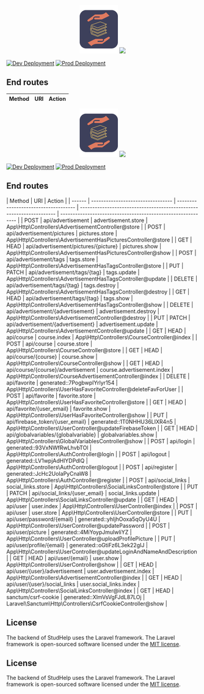 <p align="center"><a href="https://github.com/vaklein/StudHelp-Android" target="_blank"><img src="https://raw.githubusercontent.com/vaklein/StudHelp-Android/main/LogoStudHelp.png?token=AKTQAWOVG4G55RP3QYG5XOLAOV2RC" width="100"></a>
<a href="https://laravel.com" target="_blank"><img src="https://raw.githubusercontent.com/laravel/art/master/logo-lockup/5%20SVG/2%20CMYK/1%20Full%20Color/laravel-logolockup-cmyk-red.svg" width="400"></a>

[![Dev Deployment](https://github.com/GwendalLaurent/StudHelp-Backend/actions/workflows/DEV_Laravel.yml/badge.svg)](https://github.com/GwendalLaurent/StudHelp-Backend/actions/workflows/DEV_Laravel.yml)
[![Prod Deployment](https://github.com/GwendalLaurent/StudHelp-Backend/actions/workflows/PROD_Laravel.yml/badge.svg)](https://github.com/GwendalLaurent/StudHelp-Backend/actions/workflows/PROD_Laravel.yml)

</p>

## End routes

| Method | URI | Action |
| ------ | --- | ------ |

<p align="center"><a href="https://github.com/vaklein/StudHelp-Android" target="_blank"><img src="https://raw.githubusercontent.com/vaklein/StudHelp-Android/main/LogoStudHelp.png?token=AKTQAWOVG4G55RP3QYG5XOLAOV2RC" width="100"></a>
<a href="https://laravel.com" target="_blank"><img src="https://raw.githubusercontent.com/laravel/art/master/logo-lockup/5%20SVG/2%20CMYK/1%20Full%20Color/laravel-logolockup-cmyk-red.svg" width="400"></a>

[![Dev Deployment](https://github.com/GwendalLaurent/StudHelp-Backend/actions/workflows/DEV_Laravel.yml/badge.svg)](https://github.com/GwendalLaurent/StudHelp-Backend/actions/workflows/DEV_Laravel.yml)
[![Prod Deployment](https://github.com/GwendalLaurent/StudHelp-Backend/actions/workflows/PROD_Laravel.yml/badge.svg)](https://github.com/GwendalLaurent/StudHelp-Backend/actions/workflows/PROD_Laravel.yml)

</p>

## End routes

| Method | URI                               | Action                               |
| ------ | --------------------------------- | ------------------------------------ | -------------------------------------------------------------------- | ------------------------------------------------------------ |
| POST   | api/advertisement                 | advertisement.store                  | App\Http\Controllers\AdvertisementController@store                   |
| POST   | api/advertisement/pictures        | pictures.store                       | App\Http\Controllers\AdvertisementHasPicturesController@store        |
| GET    | HEAD                              | api/advertisement/pictures/{picture} | pictures.show                                                        | App\Http\Controllers\AdvertisementHasPicturesController@show |
| POST   | api/advertisement/tags            | tags.store                           | App\Http\Controllers\AdvertisementHasTagsController@store            |
| PUT    | PATCH                             | api/advertisement/tags/{tag}         | tags.update                                                          | App\Http\Controllers\AdvertisementHasTagsController@update   |
| DELETE | api/advertisement/tags/{tag}      | tags.destroy                         | App\Http\Controllers\AdvertisementHasTagsController@destroy          |
| GET    | HEAD                              | api/advertisement/tags/{tag}         | tags.show                                                            | App\Http\Controllers\AdvertisementHasTagsController@show     |
| DELETE | api/advertisement/{advertisement} | advertisement.destroy                | App\Http\Controllers\AdvertisementController@destroy                 |
| PUT    | PATCH                             | api/advertisement/{advertisement}    | advertisement.update                                                 | App\Http\Controllers\AdvertisementController@update          |
| GET    | HEAD                              | api/course                           | course.index                                                         | App\Http\Controllers\CourseController@index                  |
| POST   | api/course                        | course.store                         | App\Http\Controllers\CourseController@store                          |
| GET    | HEAD                              | api/course/{course}                  | course.show                                                          | App\Http\Controllers\CourseController@show                   |
| GET    | HEAD                              | api/course/{course}/advertisement    | course.advertisement.index                                           | App\Http\Controllers\CourseAdvertisementController@index     |
| DELETE | api/favorite                      | generated::7PogbwpIYrlyr154          | App\Http\Controllers\UserHasFavoriteController@deleteFavForUser      |
| POST   | api/favorite                      | favorite.store                       | App\Http\Controllers\UserHasFavoriteController@store                 |
| GET    | HEAD                              | api/favorite/{user_email}            | favorite.show                                                        | App\Http\Controllers\UserHasFavoriteController@show          |
| PUT    | api/firebase_token/{user_email}   | generated::1T0NHHU36LIXR4n5          | App\Http\Controllers\UserController@updateFirebaseToken              |
| GET    | HEAD                              | api/globalvariables/{globalvariable} | globalvariables.show                                                 | App\Http\Controllers\GlobalVariablesController@show          |
| POST   | api/login                         | generated::93VxNWfRwLhvbTOl          | App\Http\Controllers\AuthController@login                            |
| POST   | api/logout                        | generated::LV1wpjAdHlYDPdlQ          | App\Http\Controllers\AuthController@logout                           |
| POST   | api/register                      | generated::JcHc2UoIaPyCnaW8          | App\Http\Controllers\AuthController@register                         |
| POST   | api/social_links                  | social_links.store                   | App\Http\Controllers\SocialLinksController@store                     |
| PUT    | PATCH                             | api/social_links/{user_email}        | social_links.update                                                  | App\Http\Controllers\SocialLinksController@update            |
| GET    | HEAD                              | api/user                             | user.index                                                           | App\Http\Controllers\UserController@index                    |
| POST   | api/user                          | user.store                           | App\Http\Controllers\UserController@store                            |
| PUT    | api/user/password/{email}         | generated::yhIjhOoxa5qOyU4U          | App\Http\Controllers\UserController@updatePassword                   |
| POST   | api/user/picture                  | generated::4MiYoypJmuIwliYZ          | App\Http\Controllers\UserController@uploadProfilePicture             |
| PUT    | api/user/profile/{email}          | generated::oGtiFz6L3ek22gIJ          | App\Http\Controllers\UserController@updateLoginAndNameAndDescription |
| GET    | HEAD                              | api/user/{email}                     | user.show                                                            | App\Http\Controllers\UserController@show                     |
| GET    | HEAD                              | api/user/{user}/advertisement        | user.advertisement.index                                             | App\Http\Controllers\AdvertisementController@index           |
| GET    | HEAD                              | api/user/{user}/social_links         | user.social_links.index                                              | App\Http\Controllers\SocialLinksController@index             |
| GET    | HEAD                              | sanctum/csrf-cookie                  | generated::XlmVsVgFJdL87LOj                                          | Laravel\Sanctum\Http\Controllers\CsrfCookieController@show   |

## License

The backend of StudHelp uses the Laravel framework. The Laravel framework is open-sourced software licensed under the [MIT license](https://opensource.org/licenses/MIT).

## License

The backend of StudHelp uses the Laravel framework. The Laravel framework is open-sourced software licensed under the [MIT license](https://opensource.org/licenses/MIT).
